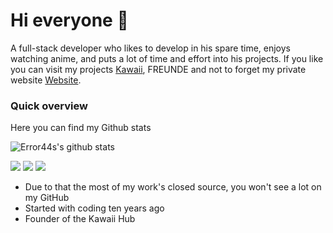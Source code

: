 # Hi everyone :wave:

A full-stack developer who likes to develop in his spare time, enjoys watching anime, and puts a lot of time and effort into his projects. If you like you can visit my projects [Kawaii](https://kawaiibot.me/), FREUNDE and not to forget my private website [Website](https://error44.eu/).

### Quick overview
Here you can find my Github stats

![Error44s's github stats](https://github-readme-stats.vercel.app/api?username=error44s&show_icons=true&title_color=fff&icon_color=79ff97&text_color=9f9f9f&bg_color=151515&hide_border=True)

![](https://img.shields.io/badge/-Error44-546DE5)
![](https://img.shields.io/badge/Kawaii%20Hub-Online-546DE5)
![](https://komarev.com/ghpvc/?username=Error44-Developer&color=546DE5)

- Due to that the most of my work's closed source, you won't see a lot on my GitHub
- Started with coding ten years ago
- Founder of the Kawaii Hub


